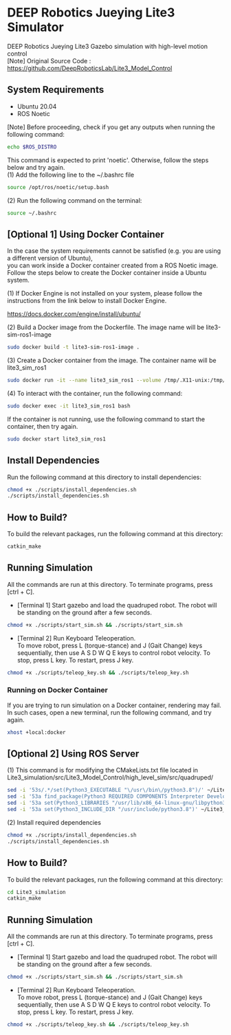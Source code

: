 # DEEP Robotics Jueying Lite3 Simulator
DEEP Robotics Jueying Lite3 Gazebo simulation with high-level motion control \
[Note] Original Source Code : https://github.com/DeepRoboticsLab/Lite3_Model_Control

## System Requirements
- Ubuntu 20.04
- ROS Noetic

[Note] Before proceeding, check if you get any outputs when running the following command:
```bash
echo $ROS_DISTRO
```
This command is expected to print 'noetic'. Otherwise, follow the steps below and try again. \
(1) Add the following line to the ~/.bashrc file
```bash
source /opt/ros/noetic/setup.bash
```
(2) Run the following command on the terminal:
```bash
source ~/.bashrc
```

## [Optional 1] Using Docker Container

In the case the system requirements cannot be satisfied (e.g. you are using a different version of Ubuntu), \
you can work inside a Docker container created from a ROS Noetic image. \
Follow the steps below to create the Docker container inside a Ubuntu system.

(1) If Docker Engine is not installed on your system, please follow the instructions from the link below to install Docker Engine.

https://docs.docker.com/engine/install/ubuntu/

(2) Build a Docker image from the Dockerfile. The image name will be lite3-sim-ros1-image
```bash
sudo docker build -t lite3-sim-ros1-image .
```
(3) Create a Docker container from the image. The container name will be lite3_sim_ros1
```bash
sudo docker run -it --name lite3_sim_ros1 --volume /tmp/.X11-unix:/tmp/.X11-unix -e DISPLAY=unix$DISPLAY lite3-sim-ros1-image
```
(4) To interact with the container, run the following command:
```bash
sudo docker exec -it lite3_sim_ros1 bash
```
If the container is not running, use the following command to start the container, then try again.
```bash
sudo docker start lite3_sim_ros1
```

## Install Dependencies
Run the following command at this directory to install dependencies:
```bash
chmod +x ./scripts/install_dependencies.sh
./scripts/install_dependencies.sh
```

## How to Build?
To build the relevant packages, run the following command at this directory:
```bash
catkin_make
```

## Running Simulation
All the commands are run at this directory. To terminate programs, press [ctrl + C].
- [Terminal 1] Start gazebo and load the quadruped robot. The robot will be standing on the ground after a few seconds.
```bash
chmod +x ./scripts/start_sim.sh && ./scripts/start_sim.sh
```
- [Terminal 2] Run Keyboard Teleoperation. \
To move robot, press L (torque-stance) and J (Gait Change) keys sequentially, then use A S D W Q E keys to control robot velocity. To stop, press L key. To restart, press J key.
```bash
chmod +x ./scripts/teleop_key.sh && ./scripts/teleop_key.sh
```
### Running on Docker Container
If you are trying to run simulation on a Docker container, rendering may fail. In such cases, open a new terminal, run the following command, and try again.
```bash
xhost +local:docker
```

## [Optional 2] Using ROS Server

(1) This command is for modifying the CMakeLists.txt file located in Lite3_simulation/src/Lite3_Model_Control/high_level_sim/src/quadruped/
```bash
sed -i '53s/.*/set(Python3_EXECUTABLE "\/usr\/bin\/python3.8")/' ~/Lite3_simulation/src/Lite3_Model_Control/high_level_sim/src/quadruped/CMakeLists.txt && \
sed -i '53a find_package(Python3 REQUIRED COMPONENTS Interpreter Development)' ~/Lite3_simulation/src/Lite3_Model_Control/high_level_sim/src/quadruped/CMakeLists.txt && \
sed -i '53a set(Python3_LIBRARIES "/usr/lib/x86_64-linux-gnu/libpython3.8.so")' ~/Lite3_simulation/src/Lite3_Model_Control/high_level_sim/src/quadruped/CMakeLists.txt && \
sed -i '53a set(Python3_INCLUDE_DIR "/usr/include/python3.8")' ~/Lite3_simulation/src/Lite3_Model_Control/high_level_sim/src/quadruped/CMakeLists.txt
```

(2) Install required dependencies
```bash
chmod +x ./scripts/install_dependencies.sh
./scripts/install_dependencies.sh
```

## How to Build?
To build the relevant packages, run the following command at this directory:
```bash
cd Lite3_simulation
catkin_make
```

## Running Simulation
All the commands are run at this directory. To terminate programs, press [ctrl + C].
- [Terminal 1] Start gazebo and load the quadruped robot. The robot will be standing on the ground after a few seconds.
```bash
chmod +x ./scripts/start_sim.sh && ./scripts/start_sim.sh
```
- [Terminal 2] Run Keyboard Teleoperation. \
To move robot, press L (torque-stance) and J (Gait Change) keys sequentially, then use A S D W Q E keys to control robot velocity. To stop, press L key. To restart, press J key.
```bash
chmod +x ./scripts/teleop_key.sh && ./scripts/teleop_key.sh
```
